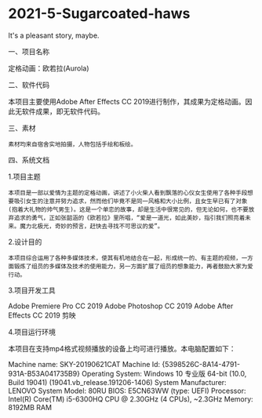 # 2021-5-Sugarcoated-haws
It's a pleasant story, maybe.

一、项目名称

定格动画：欧若拉(Aurola)

二、软件代码

本项目主要使用Adobe After Effects CC 2019进行制作，其成果为定格动画。因此无软件成果，即无软件代码。

三、素材

    素材均来自宿舍实地拍摄，人物包括手绘和板绘。
    
四、系统文档

1.项目主题

    本项目是一部以爱情为主题的定格动画，讲述了小火柴人看到飘落的心仪女生使用了各种手段想要吸引女生的注意并努力追求，然而他们毕竟不是同一风格和大小比例，且女生早已有了对象(抱着大礼物的帅气男生)。这是一个单恋的故事，却是生活中很常见的，但无论如何，也不要放弃追求的勇气，正如张韶涵的《欧若拉》里所唱，“爱是一道光，如此美妙，指引我们照亮着未来。魔力北极光，奇妙的预言，赶快去寻找不可思议的爱”。
    
2.设计目的

    本项目综合运用了各种多媒体技术，使其有机地结合在一起，形成统一的、有主题的视频，一方面锻炼了组员的多媒体及技术的使用能力，另一方面扩展了组员的想象能力，再者鼓励大家为爱行动。
    
3.项目开发工具

Adobe Premiere Pro CC 2019
Adobe Photoshop CC 2019
Adobe After Effects CC 2019
剪映

4.项目运行环境

   本项目在支持mp4格式视频播放的设备上均可进行播放。本电脑配置如下：
   
Machine name: SKY-20190621CAT               Machine Id: {5398526C-8A14-4791-931A-B53A041735B9}         Operating System: Windows 10 专业版 64-bit (10.0, Build 19041) (19041.vb_release.191206-1406)                 System Manufacturer: LENOVO
System Model: 80RU
BIOS: E5CN63WW (type: UEFI)
Processor: Intel(R) Core(TM) i5-6300HQ CPU @ 2.30GHz (4 CPUs), ~2.3GHz
Memory: 8192MB RAM

